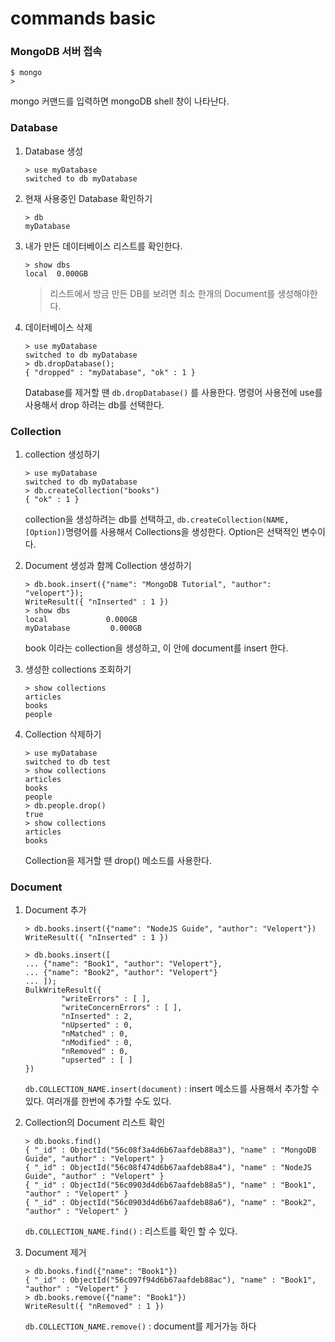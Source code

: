 # commands basic



### MongoDB 서버 접속

```shell
$ mongo
>
```

mongo 커맨드를 입력하면 mongoDB shell 창이 나타난다.



### Database

1. Database 생성

   ```shell
   > use myDatabase
   switched to db myDatabase
   ```

2. 현재 사용중인 Database 확인하기

   ```shell
   > db
   myDatabase
   ```

3. 내가 만든 데이터베이스 리스트를 확인한다.

   ```shell
   > show dbs
   local  0.000GB
   ```

   > 리스트에서 방금 만든 DB를 보려면 최소 한개의 Document를 생성해야한다.

4. 데이터베이스 삭제

   ```shell
   > use myDatabase
   switched to db myDatabase
   > db.dropDatabase();
   { "dropped" : "myDatabase", "ok" : 1 }
   ```

   Database를 제거할 땐 ```db.dropDatabase()``` 를 사용한다. 명령어 사용전에 use를 사용해서 drop 하려는 db를 선택한다.



### Collection

1. collection 생성하기

   ```shell
   > use myDatabase
   switched to db myDatabase
   > db.createCollection("books")
   { "ok" : 1 }
   ```

   collection을 생성하려는 db를 선택하고, ```db.createCollection(NAME, [Option])```명령어를 사용해서 Collections을 생성한다. Option은 선택적인 변수이다.

2. Document 생성과 함께 Collection 생성하기

   ```shell
   > db.book.insert({"name": "MongoDB Tutorial", "author": "velopert"});
   WriteResult({ "nInserted" : 1 })
   > show dbs
   local             0.000GB
   myDatabase		  0.000GB
   ```

   book 이라는 collection을 생성하고, 이 안에 document를 insert 한다.

3. 생성한 collections 조회하기

   ```shell
   > show collections
   articles
   books
   people
   ```

4. Collection 삭제하기

   ```shell
   > use myDatabase
   switched to db test
   > show collections
   articles
   books
   people
   > db.people.drop()
   true
   > show collections
   articles
   books
   ```

   Collection을 제거할 땐 drop() 메소드를 사용한다.



### Document

1. Document 추가

   ```shell
   > db.books.insert({"name": "NodeJS Guide", "author": "Velopert"})
   WriteResult({ "nInserted" : 1 })
   ```

   ```shell
   > db.books.insert([
   ... {"name": "Book1", "author": "Velopert"},
   ... {"name": "Book2", "author": "Velopert"}
   ... ]);
   BulkWriteResult({
           "writeErrors" : [ ],
           "writeConcernErrors" : [ ],
           "nInserted" : 2,
           "nUpserted" : 0,
           "nMatched" : 0,
           "nModified" : 0,
           "nRemoved" : 0,
           "upserted" : [ ]
   })
   ```

   ```db.COLLECTION_NAME.insert(document)``` : insert 메소드를 사용해서 추가할 수 있다. 여러개를 한번에 추가할 수도 있다.

2. Collection의 Document 리스트 확인

   ```
   > db.books.find()
   { "_id" : ObjectId("56c08f3a4d6b67aafdeb88a3"), "name" : "MongoDB Guide", "author" : "Velopert" }
   { "_id" : ObjectId("56c08f474d6b67aafdeb88a4"), "name" : "NodeJS Guide", "author" : "Velopert" }
   { "_id" : ObjectId("56c0903d4d6b67aafdeb88a5"), "name" : "Book1", "author" : "Velopert" }
   { "_id" : ObjectId("56c0903d4d6b67aafdeb88a6"), "name" : "Book2", "author" : "Velopert" }
   ```

    ```db.COLLECTION_NAME.find()``` : 리스트를 확인 할 수 있다.

3. Document 제거

   ```shell
   > db.books.find({"name": "Book1"})
   { "_id" : ObjectId("56c097f94d6b67aafdeb88ac"), "name" : "Book1", "author" : "Velopert" }
   > db.books.remove({"name": "Book1"})
   WriteResult({ "nRemoved" : 1 })
   ```

   ```db.COLLECTION_NAME.remove()``` : document를 제거가능 하다

